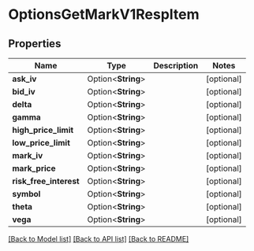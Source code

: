 # OptionsGetMarkV1RespItem

## Properties

Name | Type | Description | Notes
------------ | ------------- | ------------- | -------------
**ask_iv** | Option<**String**> |  | [optional]
**bid_iv** | Option<**String**> |  | [optional]
**delta** | Option<**String**> |  | [optional]
**gamma** | Option<**String**> |  | [optional]
**high_price_limit** | Option<**String**> |  | [optional]
**low_price_limit** | Option<**String**> |  | [optional]
**mark_iv** | Option<**String**> |  | [optional]
**mark_price** | Option<**String**> |  | [optional]
**risk_free_interest** | Option<**String**> |  | [optional]
**symbol** | Option<**String**> |  | [optional]
**theta** | Option<**String**> |  | [optional]
**vega** | Option<**String**> |  | [optional]

[[Back to Model list]](../README.md#documentation-for-models) [[Back to API list]](../README.md#documentation-for-api-endpoints) [[Back to README]](../README.md)


